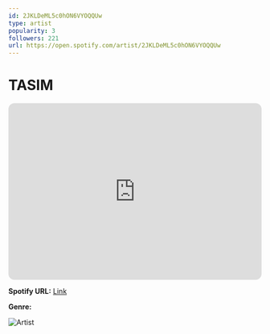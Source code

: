 ```yaml
---
id: 2JKLDeML5c0hON6VYOQQUw
type: artist
popularity: 3
followers: 221
url: https://open.spotify.com/artist/2JKLDeML5c0hON6VYOQQUw
---
```

# TASIM

<iframe style="border-radius:12px" src="https://open.spotify.com/embed/artist/2JKLDeML5c0hON6VYOQQUw" width="100%" height="352" frameBorder="0" allowfullscreen="" allow="autoplay; clipboard-write; encrypted-media; fullscreen; picture-in-picture" loading="lazy"></iframe>

**Spotify URL:** [Link](https://open.spotify.com/artist/2JKLDeML5c0hON6VYOQQUw)

**Genre:** 

![Artist](https://i.scdn.co/image/ab6761610000e5eb30e0624fb5c58a1a2d076fa0)
